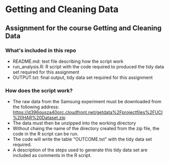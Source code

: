 Getting and Cleaning Data
=====================

## Assignment for the course Getting and Cleaning Data

### What's included in this repo
* README.md: text file describing how the script work
* run_analysis.R: R script with the code required to produced the tidy data set required for this assignment
* OUTPUT.txt: final output, tidy data set required for this assignment

### How does the script work?
* The raw data from the Samsung experiment must be downloaded from the following address:
https://d396qusza40orc.cloudfront.net/getdata%2Fprojectfiles%2FUCI%20HAR%20Dataset.zip 
* The data must then be unzipped into the working directory
* Without chaing the name of the directory created from the zip file, the code in the R script can be run.
* The code will write the table "OUTCOME.txt" with the tidy data set required.
* A description of the steps used to generate this tidy data set are included as comments in the R script.
